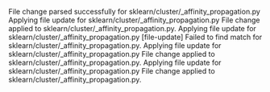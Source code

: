 File change parsed successfully for sklearn/cluster/_affinity_propagation.py
Applying file update for sklearn/cluster/_affinity_propagation.py
File change applied to sklearn/cluster/_affinity_propagation.py.
Applying file update for sklearn/cluster/_affinity_propagation.py
[file-update] Failed to find match for sklearn/cluster/_affinity_propagation.py.
Applying file update for sklearn/cluster/_affinity_propagation.py
File change applied to sklearn/cluster/_affinity_propagation.py.
Applying file update for sklearn/cluster/_affinity_propagation.py
File change applied to sklearn/cluster/_affinity_propagation.py.
